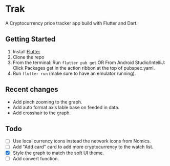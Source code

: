 # Trak

A Cryptocurrency price tracker app build with Flutter and Dart.

## Getting Started

1. Install [Flutter](https://flutter.io)
2. Clone the repo
3. From the terminal: Run `flutter pub get` OR 
   From Android Studio/IntelliJ: Click Packages get in the action ribbon at the top of pubspec.yaml.
4. Run `flutter run` (make sure to have an emulator running).

## Recent changes
- Add pinch zooming to the graph.
- Add auto format axis lable base on feeded in data.
- Add crosshair to the graph.
## Todo

- [ ] Use local currency icons instead the network icons from Nomics.
- [ ] Add "Add card" card to add more cryptocurrency to the watch list.
- [x] Style the graph to match the soft UI theme.
- [ ] Add convert function.
